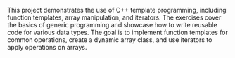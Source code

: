 This project demonstrates the use of C++ template programming, including function templates, array manipulation, and iterators. The exercises cover the basics of generic programming and showcase how to write reusable code for various data types. The goal is to implement function templates for common operations, create a dynamic array class, and use iterators to apply operations on arrays.
